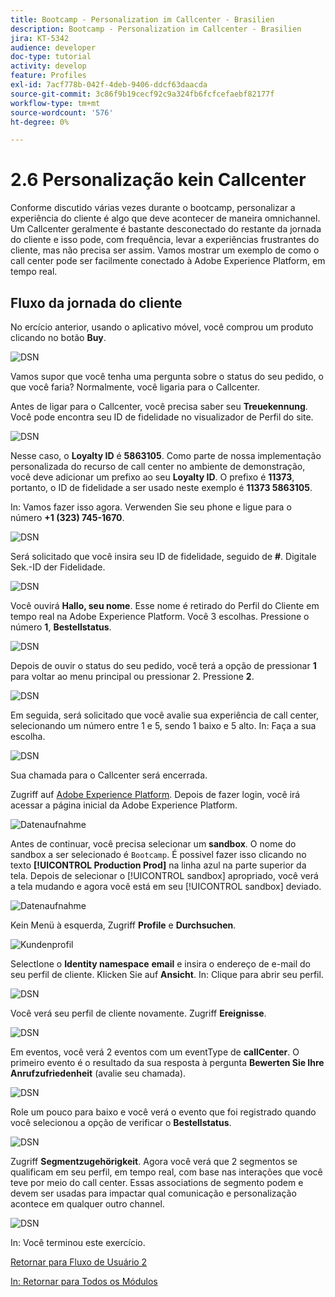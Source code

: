 ```yaml
---
title: Bootcamp - Personalization im Callcenter - Brasilien
description: Bootcamp - Personalization im Callcenter - Brasilien
jira: KT-5342
audience: developer
doc-type: tutorial
activity: develop
feature: Profiles
exl-id: 7acf778b-042f-4deb-9406-ddcf63daacda
source-git-commit: 3c86f9b19cecf92c9a324fb6fcfcefaebf82177f
workflow-type: tm+mt
source-wordcount: '576'
ht-degree: 0%

---
```


# 2.6 Personalização kein Callcenter

Conforme discutido várias vezes durante o bootcamp, personalizar a experiência do cliente é algo que deve acontecer de maneira omnichannel. Um Callcenter geralmente é bastante desconectado do restante da jornada do cliente e isso pode, com frequência, levar a experiências frustrantes do cliente, mas não precisa ser assim. Vamos mostrar um exemplo de como o call center pode ser facilmente conectado à Adobe Experience Platform, em tempo real.

## Fluxo da jornada do cliente

No ercício anterior, usando o aplicativo móvel, você comprou um produto clicando no botão **Buy**.

![DSN](./images/app20.png)

Vamos supor que você tenha uma pergunta sobre o status do seu pedido, o que você faria? Normalmente, você ligaria para o Callcenter.

Antes de ligar para o Callcenter, você precisa saber seu **Treuekennung**. Você pode encontra seu ID de fidelidade no visualizador de Perfil do site.

![DSN](./images/cc1.png)

Nesse caso, o **Loyalty ID** é **5863105**. Como parte de nossa implementação personalizada do recurso de call center no ambiente de demonstração, você deve adicionar um prefixo ao seu **Loyalty ID**. O prefixo é **11373**, portanto, o ID de fidelidade a ser usado neste exemplo é **11373 5863105**.

In: Vamos fazer isso agora. Verwenden Sie seu phone e ligue para o número **+1 (323) 745-1670**.

![DSN](./images/cc2.png)

Será solicitado que você insira seu ID de fidelidade, seguido de **#**. Digitale Sek.-ID der Fidelidade.

![DSN](./images/cc3.png)

Você ouvirá **Hallo, seu nome**. Esse nome é retirado do Perfil do Cliente em tempo real na Adobe Experience Platform. Você 3 escolhas. Pressione o número **1**, **Bestellstatus**.

![DSN](./images/cc4.png)

Depois de ouvir o status do seu pedido, você terá a opção de pressionar **1** para voltar ao menu principal ou pressionar 2. Pressione **2**.

![DSN](./images/cc5.png)

Em seguida, será solicitado que você avalie sua experiência de call center, selecionando um número entre 1 e 5, sendo 1 baixo e 5 alto. In: Faça a sua escolha.

![DSN](./images/cc6.png)

Sua chamada para o Callcenter será encerrada.

Zugriff auf [Adobe Experience Platform](https://experience.adobe.com/platform). Depois de fazer login, você irá acessar a página inicial da Adobe Experience Platform.

![Datenaufnahme](./images/home.png)

Antes de continuar, você precisa selecionar um **sandbox**. O nome do sandbox a ser selecionado é ``Bootcamp``. É possivel fazer isso clicando no texto **[!UICONTROL Production Prod]** na linha azul na parte superior da tela. Depois de selecionar o [!UICONTROL sandbox] apropriado, você verá a tela mudando e agora você está em seu [!UICONTROL sandbox] deviado.

![Datenaufnahme](./images/sb1.png)

Kein Menü à esquerda, Zugriff **Profile** e **Durchsuchen**.

![Kundenprofil](./images/homemenu.png)

SelectIone o **Identity namespace** **email** e insira o endereço de e-mail do seu perfil de cliente. Klicken Sie auf **Ansicht**. In: Clique para abrir seu perfil.

![DSN](./images/cc7.png)

Você verá seu perfil de cliente novamente. Zugriff **Ereignisse**.

![DSN](./images/cc8.png)

Em eventos, você verá 2 eventos com um eventType de **callCenter**. O primeiro evento é o resultado da sua resposta à pergunta **Bewerten Sie Ihre Anrufzufriedenheit** (avalie seu chamada).

![DSN](./images/cc9.png)

Role um pouco para baixo e você verá o evento que foi registrado quando você selecionou a opção de verificar o **Bestellstatus**.

![DSN](./images/cc10.png)

Zugriff **Segmentzugehörigkeit**. Agora você verá que 2 segmentos se qualificam em seu perfil, em tempo real, com base nas interações que você teve por meio do call center. Essas associations de segmento podem e devem ser usadas para impactar qual comunicação e personalização acontece em qualquer outro channel.

![DSN](./images/cc11.png)

In: Você terminou este exercício.

[Retornar para Fluxo de Usuário 2](./uc2.md)

[In: Retornar para Todos os Módulos](../../overview.md)
